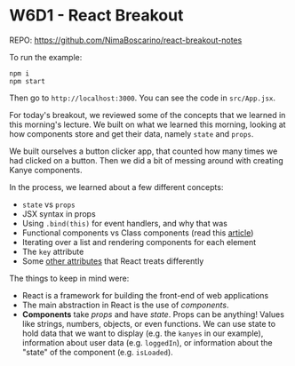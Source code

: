 W6D1 - React Breakout
=====================

REPO: https://github.com/NimaBoscarino/react-breakout-notes

To run the example:

```
npm i
npm start
```

Then go to `http://localhost:3000`. You can see the code in `src/App.jsx`.

For today's breakout, we reviewed some of the concepts that we learned in this morning's lecture. We built on what we learned this morning, looking at how components store and get their data, namely `state` and `props`. 

We built ourselves a button clicker app, that counted how many times we had clicked on a button. Then we did a bit of messing around with creating Kanye components.

In the process, we learned about a few different concepts:

* `state` vs `props`
* JSX syntax in props
* Using `.bind(this)` for event handlers, and why that was
* Functional components vs Class components (read this [article](https://overreacted.io/how-are-function-components-different-from-classes/))
* Iterating over a list and rendering components for each element
* The `key` attribute
* Some [other attributes](https://reactjs.org/docs/dom-elements.html) that React treats differently

The things to keep in mind were:

- React is a framework for building the front-end of web applications
- The main abstraction in React is the use of *components*.
- **Components** take *props* and have *state*. Props can be anything! Values like strings, numbers, objects, or even functions. We can use state to hold data that we want to display (e.g. the `kanyes` in our example), information about user data (e.g. `loggedIn`), or information about the "state" of the component (e.g. `isLoaded`).

